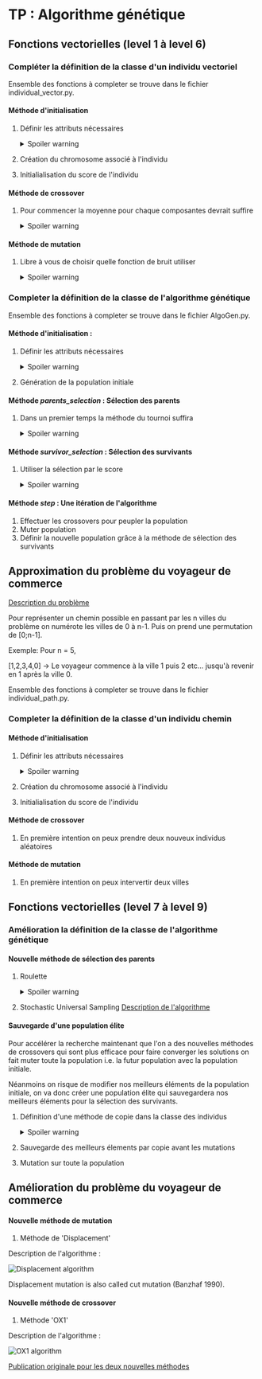 # TP : Algorithme génétique

## Fonctions vectorielles (level 1 à level 6)

### Compléter la définition de la classe d'un individu vectoriel

Ensemble des fonctions à completer se trouve dans le fichier individual_vector.py.

#### Méthode d'initialisation
1. Définir les attributs nécessaires
    <details>
    <summary>Spoiler warning</summary>
    
    * Dimension du vecteur (shape)
    * Interval de recherche (starting_interval)
    * Score de l'individu (fitness_score)
    * Fonction de score (fitness_function)
    * Chromosomes de l'individu (chromosomes)
    
    </details>

2. Création du chromosome associé à l'individu
3. Initialialisation du score de l'individu

#### Méthode de crossover

1. Pour commencer la moyenne pour chaque composantes devrait suffire
    <details>
    <summary>Spoiler warning</summary>
    
    * Ne pas oublier de calculer le score des enfants
    
    </details>

#### Méthode de mutation

1. Libre à vous de choisir quelle fonction de bruit utiliser
    <details>
    <summary>Spoiler warning</summary>
    
    * Une gaussienne donne des résultats satisfaisants
    * Ne pas oublier de calculer le score des enfants
    
    </details>


### Completer la définition de la classe de l'algorithme génétique

Ensemble des fonctions à completer se trouve dans le fichier AlgoGen.py.

#### Méthode d'initialisation :
1. Définir les attributs nécessaires
    <details>
    <summary>Spoiler warning</summary>
    
    * Population (population)
    * Taille de la population (pop_size)
    * Fréquence de mutation (mutation_rate)
    * Fréquence de crossover (crossover_rate)
    * Meilleur individu (best_indv)
    
    </details>
2. Génération de la population initiale


#### Méthode _parents_selection_  : Sélection des parents
1. Dans un premier temps la méthode du tournoi suffira
    <details>
    <summary>Spoiler warning</summary>

        * Pour trier un sous-ensemble de la population en fonction
        du score de l'individu on pourra utiliser :

        
            topk = sorted(sous_ensemble, key=lambda x: x.score)[-k:]
        
    </details>

#### Méthode _survivor_selection_ : Sélection des survivants

1. Utiliser la sélection par le score
    <details>
    <summary>Spoiler warning</summary>

    * Pour trier un sous-ensemble de la population en fonction
    du score de l'individu on pourra utiliser :

            topk = sorted(sous_ensemble, key=lambda x: x.score)[-k:]
        
    </details>

#### Méthode _step_ : Une itération de l'algorithme
1. Effectuer les crossovers pour peupler la population
2. Muter  population
3. Définir la nouvelle population grâce à la méthode de sélection des survivants


## Approximation du problème du voyageur de commerce

[Description du problème](https://fr.wikipedia.org/wiki/Probl%C3%A8me_du_voyageur_de_commerce)

Pour représenter un chemin possible en passant par les n villes du problème on numérote les villes de 0 à n-1. Puis on prend une permutation de [0;n-1].

Exemple:
Pour n = 5,

[1,2,3,4,0] -> Le voyageur commence à la ville 1 puis 2 etc... jusqu'à revenir en 1 après la ville 0.

Ensemble des fonctions à completer se trouve dans le fichier individual_path.py.

### Completer la définition de la classe d'un individu chemin

#### Méthode d'initialisation
1. Définir les attributs nécessaires
    <details>
    <summary>Spoiler warning</summary>
    
    * Nombre de ville (shape)
    * Score de l'individu (fitness_score)
    * Fonction de fitness (fitness_function)
    * Chromosomes de l'individu (chromosomes)

    </details>

2. Création du chromosome associé à l'individu

3. Initialialisation du score de l'individu

#### Méthode de crossover

1. En première intention on peux prendre deux nouveux individus aléatoires

#### Méthode de mutation

1. En première intention on peux intervertir deux villes


## Fonctions vectorielles (level 7 à level 9)

### Amélioration la définition de la classe de l'algorithme génétique

#### Nouvelle méthode de sélection des parents

1. Roulette
    <details>
    <summary>Spoiler warning</summary>
        
    Si tu es arrivé là c'est que tu te débrouilles bien mais voilà une syntaxe qui pourra surêment te servir :
        parents = np.random.choice(self.population, size=2, p=proba)
    </details>
2. Stochastic Universal Sampling [Description de l'algorithme](https://en.wikipedia.org/wiki/Stochastic_universal_sampling)

#### Sauvegarde d'une population élite

Pour accélérer la recherche maintenant que l'on a des nouvelles méthodes de crossovers qui sont plus efficace pour faire converger les solutions on fait muter toute la population i.e. la futur population avec la population initiale.

Néanmoins on risque de modifier nos meilleurs éléments de la population initiale, on va donc créer une population élite qui sauvegardera nos meilleurs éléments pour la sélection des survivants.

1. Définition d'une méthode de copie dans la classe des individus
    <details>
    <summary>Spoiler warning</summary>
        
    Attention ne pas oublier que les listes et les arrays numpy sont référencés par rapport à leur adresse mémoire.
    </details>
    
2. Sauvegarde des meilleurs élements par copie avant les mutations
3. Mutation sur toute la population

## Amélioration du problème du voyageur de commerce

#### Nouvelle méthode de mutation

1. Méthode de 'Displacement' 

Description de l'algorithme :

![Displacement algorithm](./images/Displacement.PNG)

Displacement mutation is also called cut mutation (Banzhaf 1990).

#### Nouvelle méthode de crossover

1. Méthode 'OX1'

Description de l'algorithme :

![OX1 algorithm](./images/OX1.PNG)

[Publication originale pour les deux nouvelles méthodes](https://link.springer.com/content/pdf/10.1023/A:1006529012972.pdf)
